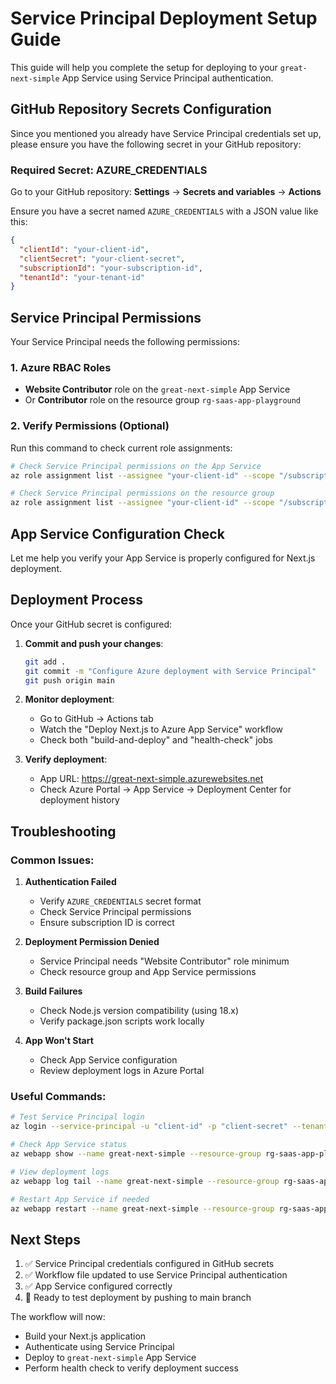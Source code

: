 # Service Principal Deployment Setup Guide

This guide will help you complete the setup for deploying to your `great-next-simple` App Service using Service Principal authentication.

## GitHub Repository Secrets Configuration

Since you mentioned you already have Service Principal credentials set up, please ensure you have the following secret in your GitHub repository:

### Required Secret: AZURE_CREDENTIALS

Go to your GitHub repository: **Settings** → **Secrets and variables** → **Actions**

Ensure you have a secret named `AZURE_CREDENTIALS` with a JSON value like this:

```json
{
  "clientId": "your-client-id",
  "clientSecret": "your-client-secret",
  "subscriptionId": "your-subscription-id",
  "tenantId": "your-tenant-id"
}
```

## Service Principal Permissions

Your Service Principal needs the following permissions:

### 1. Azure RBAC Roles

- **Website Contributor** role on the `great-next-simple` App Service
- Or **Contributor** role on the resource group `rg-saas-app-playground`

### 2. Verify Permissions (Optional)

Run this command to check current role assignments:

```bash
# Check Service Principal permissions on the App Service
az role assignment list --assignee "your-client-id" --scope "/subscriptions/your-subscription-id/resourceGroups/rg-saas-app-playground/providers/Microsoft.Web/sites/great-next-simple"

# Check Service Principal permissions on the resource group
az role assignment list --assignee "your-client-id" --scope "/subscriptions/your-subscription-id/resourceGroups/rg-saas-app-playground"
```

## App Service Configuration Check

Let me help you verify your App Service is properly configured for Next.js deployment.

## Deployment Process

Once your GitHub secret is configured:

1. **Commit and push your changes**:

   ```bash
   git add .
   git commit -m "Configure Azure deployment with Service Principal"
   git push origin main
   ```

2. **Monitor deployment**:

   - Go to GitHub → Actions tab
   - Watch the "Deploy Next.js to Azure App Service" workflow
   - Check both "build-and-deploy" and "health-check" jobs

3. **Verify deployment**:
   - App URL: https://great-next-simple.azurewebsites.net
   - Check Azure Portal → App Service → Deployment Center for deployment history

## Troubleshooting

### Common Issues:

1. **Authentication Failed**

   - Verify `AZURE_CREDENTIALS` secret format
   - Check Service Principal permissions
   - Ensure subscription ID is correct

2. **Deployment Permission Denied**

   - Service Principal needs "Website Contributor" role minimum
   - Check resource group and App Service permissions

3. **Build Failures**

   - Check Node.js version compatibility (using 18.x)
   - Verify package.json scripts work locally

4. **App Won't Start**
   - Check App Service configuration
   - Review deployment logs in Azure Portal

### Useful Commands:

```bash
# Test Service Principal login
az login --service-principal -u "client-id" -p "client-secret" --tenant "tenant-id"

# Check App Service status
az webapp show --name great-next-simple --resource-group rg-saas-app-playground

# View deployment logs
az webapp log tail --name great-next-simple --resource-group rg-saas-app-playground

# Restart App Service if needed
az webapp restart --name great-next-simple --resource-group rg-saas-app-playground
```

## Next Steps

1. ✅ Service Principal credentials configured in GitHub secrets
2. ✅ Workflow file updated to use Service Principal authentication
3. ✅ App Service configured correctly
4. 🔄 Ready to test deployment by pushing to main branch

The workflow will now:

- Build your Next.js application
- Authenticate using Service Principal
- Deploy to `great-next-simple` App Service
- Perform health check to verify deployment success
